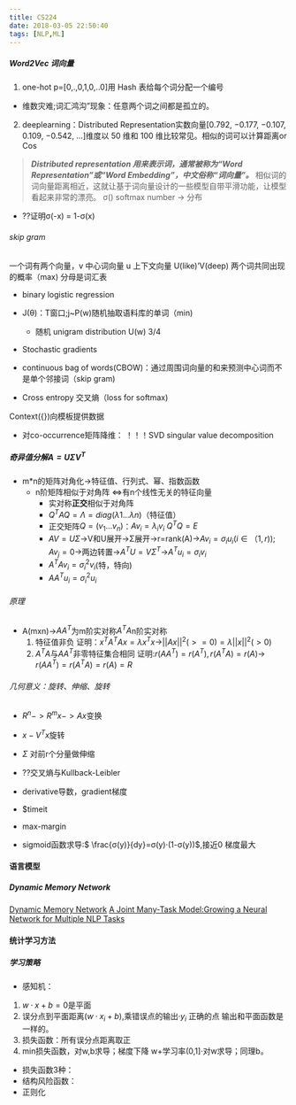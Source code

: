 ```yaml
---
title: CS224
date: 2018-03-05 22:50:40
tags: [NLP,ML]
---
```


##### Word2Vec 词向量
1. one-hot p=[0,.,0,1,0,..0]用 Hash 表给每个词分配一个编号
- 维数灾难;词汇鸿沟”现象：任意两个词之间都是孤立的。
2. deeplearning：Distributed Representation实数向量[0.792, −0.177, −0.107, 0.109, −0.542, …]维度以 50 维和 100 维比较常见。相似的词可以计算距离or Cos
> ***Distributed representation 用来表示词，通常被称为“Word Representation”或“Word Embedding”，中文俗称“词向量”。***
相似词的词向量距离相近，这就让基于词向量设计的一些模型自带平滑功能，让模型看起来非常的漂亮。
> σ() softmax number -> 分布
- ??证明σ(-x) = 1-σ(x)

###### skip gram
一个词有两个向量，v 中心词向量 u 上下文向量
U(like)’V(deep) 两个词共同出现的概率（max)
分母是词汇表

- binary logistic regression

- J(θ)：T窗口;j~P(w)随机抽取语料库的单词（min)
	- 随机 unigram distribution U(w) 3/4

- Stochastic gradients
- continuous bag of words(CBOW)：通过周围词向量的和来预测中心词而不是单个邻接词（skip gram)
- Cross entropy 交叉熵（loss for softmax)

Context({})向模板提供数据

- 对co-occurrence矩阵降维： ！！！SVD singular value decomposition

##### 奇异值分解$A=UΣV^T$
- m*n的矩阵对角化->特征值、行列式、幂、指数函数
	- n阶矩阵相似于对角阵 <=>有n个线性无关的特征向量
		- 实对称**正交**相似于对角阵
		- $Q^TAQ=Λ=diag(λ1...λn)$（特征值）
		- 正交矩阵$Q=(v_1...v_n)$：$Av_i=λ_iv_i$ $Q^TQ=E$
		- $AV = UΣ$->V和U展开->Σ展开->r=rank(A)->$Av_i=σ_iu_i(i∈（1,r));Av_j=0$->两边转置->$A^TU=VΣ^T$->$A^Tu_i=σ_iv_i$
		- $A^TAv_i = σ_i^2v_i$(特，特向)
		- $AA^Tu_i = σ_i^2u_i$
###### 原理
- A(mxn)->$AA^T$为m阶实对称$A^TA$n阶实对称
	1. 特征值非负 证明：$x^TA^TAx = λx^Tx$->$||Ax||^2(>=0)=λ||x||^2(>0)$
	2. $A^TA$与$AA^T$非零特征集合相同 证明:$r(AA^T)=r(A^T),r(A^TA)=r(A)$-> $r(AA^T)=r(A^TA)=r(A)=R$
###### 几何意义：旋转、伸缩、旋转
- $R^n->R^m x->Ax$变换
- $x-V^Tx$旋转
- $Σ$ 对前r个分量做伸缩


- ??交叉熵与Kullback-Leibler
- derivative导数，gradient梯度
- $timeit 
-  max-margin
- sigmoid函数求导:$ \frac{σ(y)}{dy}=σ(y)·(1-σ(y))$,接近0 梯度最大

#### 语言模型
##### Dynamic Memory Network
[Dynamic Memory Network](https://metamind.io/research/new-deep-learning-model-understands-and-answers-questions)
[A Joint Many-Task Model:Growing a Neural Network for Multiple NLP Tasks](https://metamind.io/research/multiple-different-natural-language-processing-tasks-in-a-single-deep-model
)

#### 统计学习方法
##### 学习策略
- 感知机：
1. $w·x+b=0$是平面
2. 误分点到平面距离$(w·x_i+b)$,乘错误点的输出$·y_i$ 正确的点 输出和平面函数是一样的。 
3. 损失函数：所有误分点距离取正
4. min损失函数，对w,b求导；梯度下降 w+学习率(0,1]·对w求导；同理b。

- 损失函数3种：
- 结构风险函数：
- 正则化

